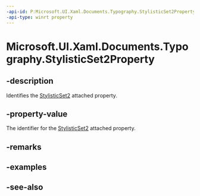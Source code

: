 ```yaml
---
-api-id: P:Microsoft.UI.Xaml.Documents.Typography.StylisticSet2Property
-api-type: winrt property
---
```


<!-- Property syntax
public Windows.UI.Xaml.DependencyProperty StylisticSet2Property { get; }
-->

# Microsoft.UI.Xaml.Documents.Typography.StylisticSet2Property

## -description
Identifies the [StylisticSet2](/uwp/api/microsoft.ui.xaml.documents.typography#xaml-attached-properties) attached property.

## -property-value
The identifier for the [StylisticSet2](/uwp/api/microsoft.ui.xaml.documents.typography#xaml-attached-properties) attached property.

## -remarks

## -examples

## -see-also
